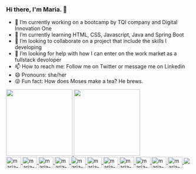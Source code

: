 ### Hi there, I'm Maria. 👋

- 🔭 I’m currently working on a bootcamp by TQI company and Digital Innovation One 
- 🌱 I’m currently learning HTML, CSS, Javascript, Java and Spring Boot
- 👯 I’m looking to collaborate on a project that include the skills I developing 
- 🤔 I’m looking for help with how I can enter on the work market as a fullstack devoloper
- 📫 How to reach me: Follow me on Twitter or message me on Linkedin
- 😄 Pronouns: she/her
- 😜 Fun fact: How does Moses make a tea? He brews. 

<div>
  <a href="https://www.beacons.ai/mariacarolbandeira7">
    <img height="180em" src="https://github-readme-stats.vercel.app/api?username=mariacarolbandeira7&theme=buefy&show_icons=true"/>
    <img height="180em" src="https://github-readme-stats.vercel.app/api/top-langs/?username=mariacarolbandeira7&layout=compact&langs_count=16&theme=buefy"/>
</div>

<div>
   <img align="center" alt="maria-html" height="30" width="40" src="https://cdn.jsdelivr.net/gh/devicons/devicon/icons/html5/html5-original.svg"/>
   <img align="center" alt="maria-css" height="30" width="40" src="https://cdn.jsdelivr.net/gh/devicons/devicon/icons/css3/css3-original.svg"/>
   <img align="center" alt="maria-bs" height="30" width="40" src="https://cdn.jsdelivr.net/gh/devicons/devicon/icons/bootstrap/bootstrap-original.svg" />
   <img align="center" alt="maria-js" height="30" width="40" src="https://cdn.jsdelivr.net/gh/devicons/devicon/icons/javascript/javascript-original.svg"/>
   <img align="center" alt="maria-ts" height="30" width="40" src="https://cdn.jsdelivr.net/gh/devicons/devicon/icons/typescript/typescript-original.svg"/>
   <img align="center" alt="maria-ang" height="30" width="40" src="https://cdn.jsdelivr.net/gh/devicons/devicon/icons/angularjs/angularjs-original.svg" /> 
   <img align="center" alt="maria-react" height="30" width="40" src="https://cdn.jsdelivr.net/gh/devicons/devicon/icons/react/react-original.svg" />
   <img align="center" alt="maria-java" height="30" width="40" src="https://cdn.jsdelivr.net/gh/devicons/devicon/icons/java/java-original.svg" />
   <img align="center" alt="maria-spring" height="30" width="40" src="https://cdn.jsdelivr.net/gh/devicons/devicon/icons/spring/spring-original.svg" />
   <img align="center" alt="maria-ubuntu" height="30" width="40" src="https://cdn.jsdelivr.net/gh/devicons/devicon/icons/ubuntu/ubuntu-plain.svg" />
   <img align="center" alt="maria-docker" height="30" width="40" src="https://cdn.jsdelivr.net/gh/devicons/devicon/icons/docker/docker-original.svg" /> 
   <img src="https://user-images.githubusercontent.com/106192122/170353773-5fa5858a-d64b-49c4-bee5-fc0cb22439b9.gif"/>
</div>
